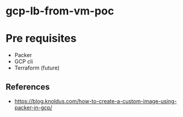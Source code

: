 # gcp-lb-from-vm-poc

# Pre requisites

- Packer
- GCP cli
- Terraform (future)

## References

- https://blog.knoldus.com/how-to-create-a-custom-image-using-packer-in-gcp/
